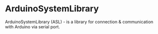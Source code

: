# ArduinoSystemLibrary
ArduinoSystemLibrary (ASL) - is a library for connection &amp; communication with Arduino via serial port. 
